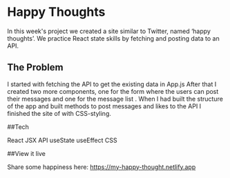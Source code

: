 # Happy Thoughts

In this week's project we created a site similar to Twitter, named ‘happy thoughts’. We practice React state skills by fetching and posting data to an API.
## The Problem

I started with fetching the API to get the existing data in App.js After that I created two more components, one for the form where the users can post their messages and one for the message list . When I had built the structure of the app and built methods to post messages and likes to the API I finished the site of with CSS-styling.

##Tech

React
JSX
API
useState
useEffect
CSS

##View it live

Share some happiness here: https://my-happy-thought.netlify.app